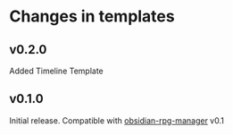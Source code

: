 # Changes in templates

## v0.2.0
Added Timeline Template

## v0.1.0

Initial release. Compatible with [obsidian-rpg-manager](https://github.com/carlonicora/obsidian-rpg-manager) v0.1